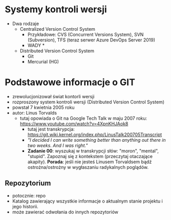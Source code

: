 # Systemy kontroli wersji
* Dwa rodzaje
    * Centralized Version Control System
      * Przykładowe: CVS (Concurrent Versions System), SVN (Subversion), TFS (teraz serwer Azure DevOps Server 2019)
      * WADY
         * 
    * Distributed Version Control System
      * Git
      * Mercurial (HG)
      
# Podstawowe informacje o GIT
* zrewolucjonizował świat kontorli wersji
* rozproszony system kontroli wersji (Distributed Version Control System)
* powstał 7 kwietnia 2005 roku
* autor: Linus Torvalds
  * tutaj opowiada o Git na Google Tech Talk w maju 2007 roku: https://www.youtube.com/watch?v=4XpnKHJAok8
    * tutaj jest transkrypcja: https://git.wiki.kernel.org/index.php/LinusTalk200705Transcript
    * *"I decided I can write something better than anything out there in two weeks. And I was right."*
    * **Zadanie 00**: wyszukaj w transkrypcji słów: "moron", "mental", "stupid". Zapoznaj się z kontekstem (przeczytaj otaczające akapity). **Porada**: jeśli nie jesteś Linusem Torvaldsem bądź ostrożna/ostrożny w wygłaszaniu radykalnych poglądów.
    
 ## Repozytorium
 * potocznie: repo
 * Katalog zawierający wszystkie informacje o aktualnym stanie projektu i jego historii.
  * może zawierać odwołania do innych repozytoriów
